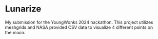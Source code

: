 # Lunarize
My submission for the YoungWonks 2024 hackathon. This project utilizes meshgrids and NASA provided CSV data to visualize 4 different points on the moon.
